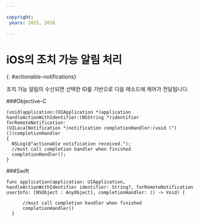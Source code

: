 ```yaml
---

copyright:
 years: 2015, 2016

---
```


# iOS의 조치 가능 알림 처리
{: #actionable-notifications}


조치 가능 알림이 수신되면 선택한 ID를 기반으로 다음 메소드에 제어가 전달됩니다. 

###Objective-C

```
(void)application:(UIApplication *)application handleActionWithIdentifier:(NSString *)identifier forRemoteNotification:
(UILocalNotification *)notification completionHandler:(void (^)())completionHandler
{
  NSLog(@"actionable notification received.");
  //must call completion handler when finished
  completionHandler();
}
```

###Swift

```
func application(application: UIApplication, handleActionWithIdentifier identifier: String?, forRemoteNotification userInfo: [NSObject : AnyObject], completionHandler: () -> Void) {

      //must call completion handler when finished
      completionHandler()
  }
```    
